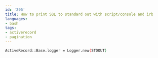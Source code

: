 ```yaml
---
id: '295'
title: How to print SQL to standard out with script/console and irb
languages:
- bash
tags:
- activerecord
- pagination
---
```


```bash
ActiveRecord::Base.logger = Logger.new(STDOUT)
```
    

